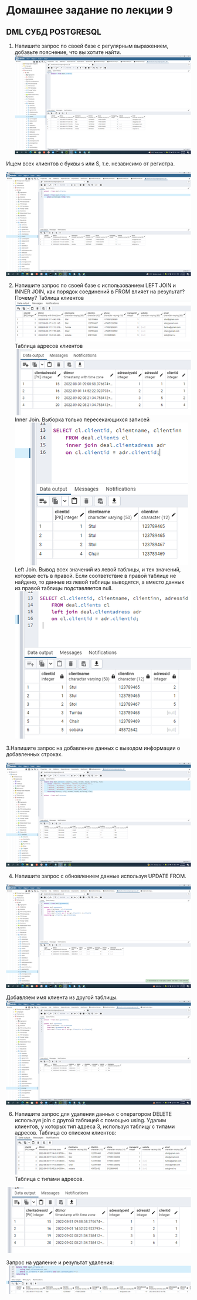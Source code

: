 # Домашнее задание по лекции 9

## DML СУБД POSTGRESQL

1. Напишите запрос по своей базе с регулярным выражением, добавьте пояснение, что вы хотите найти.
![img_3.png](img_3.png)

Ищем всех клиентов с буквы s или S, т.е. независимо от регистра.

![img_4.png](img_4.png)

2. Напишите запрос по своей базе с использованием LEFT JOIN и INNER JOIN, как порядок соединений в FROM влияет на результат? Почему?
Таблица клиентов
![img_5.png](img_5.png)
Таблица адресов клиентов
![img_6.png](img_6.png)
Inner Join. Выборка только пересекающихся записей
![img_7.png](img_7.png)
Left Join. Вывод всех значений из левой таблицы, и тех значений, которые есть в правой. Если соответствие в правой таблице не найдено, то данные из левой таблицы выводятся, а вместо данных из правой таблицы подставляется null.
![img_8.png](img_8.png)

3.Напишите запрос на добавление данных с выводом информации о добавленных строках.

![img.png](img.png)

4. Напишите запрос с обновлением данные используя UPDATE FROM.

![img_1.png](img_1.png)

Добавляем имя клиента из другой таблицы.
![img_2.png](img_2.png)

6. Напишите запрос для удаления данных с оператором DELETE используя join с другой таблицей с помощью using.
Удалим клиентов, у которых тип адреса 3, используя таблицу с типами адресов.
Таблица со списком клиентов:
![img_9.png](img_9.png)
Таблица с типами адресов.

![img_10.png](img_10.png)

Запрос на удаление и результат удаления:
![img_11.png](img_11.png)